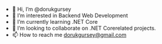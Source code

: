 - 👋 Hi, I’m @dorukgursey
- 👀 I’m interested in Backend Web Development
- 🌱 I’m currently learning .NET Core
- 💞️ I’m looking to collaborate on .NET Corerelated projects.
- 📫 How to reach me dorukgursey@gmail.com

<!---
dorukgursey/dorukgursey is a ✨ special ✨ repository because its `README.md` (this file) appears on your GitHub profile.
You can click the Preview link to take a look at your changes.
--->
